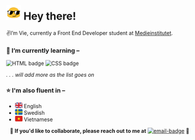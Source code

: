 # <img src="https://raw.githubusercontent.com/tgvie/tgvie/refs/heads/main/img/sunglasses-emoji.gif" width="40" height="40"> Hey there!
✌️I’m Vie, currently a Front End Developer student at [Medieinstitutet](https://github.com/medieinstitutet).

### 🌱 I’m currently learning –
![HTML badge](https://img.shields.io/badge/html-%2304aa6d?style=for-the-badge)
![CSS badge](https://img.shields.io/badge/css-ffc0cb?style=for-the-badge)

*. . . will add more as the list goes on*


### ⭐ I'm also fluent in –
* ![uk-flag](img/uk-flag.png) English
* ![sweden-flag](img/sweden-flag.png) Swedish
* ![vietnam-flag](img/vietnam-flag.png) Vietnamese

<p align="center">  
🤝 <strong>If you'd like to collaborate, please reach out to me at</strong> <a href="mailto:vy.petersson@medieinstitutet.se">
  <img alt="email-badge" src="https://img.shields.io/badge/%F0%9F%93%AB_my_email-white"></a> 🤗
</p>
<!-- ### 🤝 If you'd like to collaborate, please reach out to me at [![Email Badge](https://img.shields.io/badge/%F0%9F%93%AB_my_email-white)](mailto:vy.petersson@medieinstitutet.se) 🤗 -->

